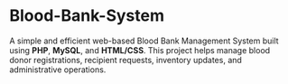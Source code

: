 # Blood-Bank-System

A simple and efficient web-based Blood Bank Management System built using **PHP**, **MySQL**, and **HTML/CSS**. This project helps manage blood donor registrations, recipient requests, inventory updates, and administrative operations.
